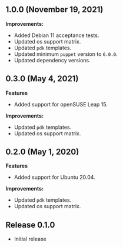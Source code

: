 ## 1.0.0 (November 19, 2021)

**Improvements:**

- Added Debian 11 acceptance tests.
- Updated os support matrix.
- Updated `pdk` templates.
- Updated minimum `puppet` version to `6.0.0`.
- Updated dependency versions.

## 0.3.0 (May 4, 2021)

**Features**

- Added support for openSUSE Leap 15.

**Improvements:**

- Updated `pdk` templates.
- Updated os support matrix.


## 0.2.0 (May 1, 2020)

**Features**

- Added support for Ubuntu 20.04.

**Improvements:**

- Updated `pdk` templates.
- Updated os support matrix.

## Release 0.1.0

- Initial release

